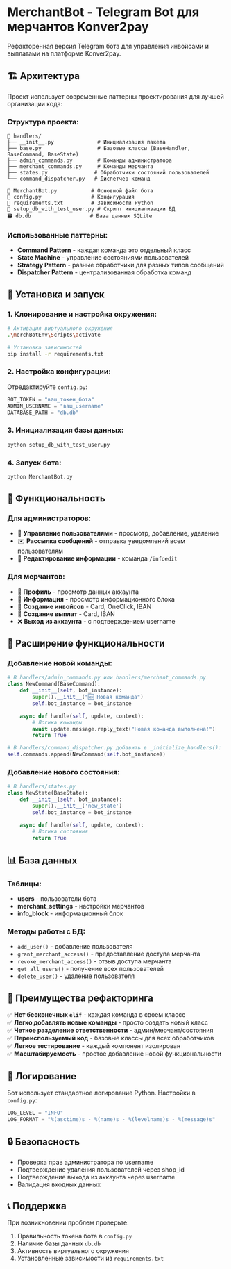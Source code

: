# MerchantBot - Telegram Bot для мерчантов Konver2pay

Рефакторенная версия Telegram бота для управления инвойсами и выплатами на платформе Konver2pay.

## 🏗️ Архитектура

Проект использует современные паттерны проектирования для лучшей организации кода:

### Структура проекта:

```
📁 handlers/
├── __init__.py              # Инициализация пакета
├── base.py                  # Базовые классы (BaseHandler, BaseCommand, BaseState)
├── admin_commands.py        # Команды администратора
├── merchant_commands.py     # Команды мерчанта
├── states.py               # Обработчики состояний пользователей
└── command_dispatcher.py   # Диспетчер команд

📄 MerchantBot.py           # Основной файл бота
📄 config.py                # Конфигурация
📄 requirements.txt         # Зависимости Python
📄 setup_db_with_test_user.py # Скрипт инициализации БД
🗃️ db.db                   # База данных SQLite
```

### Использованные паттерны:

- **Command Pattern** - каждая команда это отдельный класс
- **State Machine** - управление состояниями пользователей
- **Strategy Pattern** - разные обработчики для разных типов сообщений
- **Dispatcher Pattern** - централизованная обработка команд

## 🚀 Установка и запуск

### 1. Клонирование и настройка окружения:

```bash
# Активация виртуального окружения
.\merchBotEnv\Scripts\activate

# Установка зависимостей
pip install -r requirements.txt
```

### 2. Настройка конфигурации:

Отредактируйте `config.py`:

```python
BOT_TOKEN = "ваш_токен_бота"
ADMIN_USERNAME = "ваш_username"
DATABASE_PATH = "db.db"
```

### 3. Инициализация базы данных:

```bash
python setup_db_with_test_user.py
```

### 4. Запуск бота:

```bash
python MerchantBot.py
```

## 👥 Функциональность

### Для администраторов:

- 👤 **Управление пользователями** - просмотр, добавление, удаление
- ✉️ **Рассылка сообщений** - отправка уведомлений всем пользователям
- 📄 **Редактирование информации** - команда `/infoedit`

### Для мерчантов:

- 👤 **Профиль** - просмотр данных аккаунта
- 📄 **Информация** - просмотр информационного блока
- 🎰 **Создание инвойсов** - Card, OneClick, IBAN
- 💎 **Создание выплат** - Card, IBAN
- ❌ **Выход из аккаунта** - с подтверждением username

## 🔧 Расширение функциональности

### Добавление новой команды:

```python
# В handlers/admin_commands.py или handlers/merchant_commands.py
class NewCommand(BaseCommand):
    def __init__(self, bot_instance):
        super().__init__("🆕 Новая команда")
        self.bot_instance = bot_instance

    async def handle(self, update, context):
        # Логика команды
        await update.message.reply_text("Новая команда выполнена!")
        return True

# В handlers/command_dispatcher.py добавить в _initialize_handlers():
self.commands.append(NewCommand(self.bot_instance))
```

### Добавление нового состояния:

```python
# В handlers/states.py
class NewState(BaseState):
    def __init__(self, bot_instance):
        super().__init__('new_state')
        self.bot_instance = bot_instance

    async def handle(self, update, context):
        # Логика состояния
        return True
```

## 📊 База данных

### Таблицы:

- **users** - пользователи бота
- **merchant_settings** - настройки мерчантов
- **info_block** - информационный блок

### Методы работы с БД:

- `add_user()` - добавление пользователя
- `grant_merchant_access()` - предоставление доступа мерчанта
- `revoke_merchant_access()` - отзыв доступа мерчанта
- `get_all_users()` - получение всех пользователей
- `delete_user()` - удаление пользователя

## 🎯 Преимущества рефакторинга

✅ **Нет бесконечных `elif`** - каждая команда в своем классе  
✅ **Легко добавлять новые команды** - просто создать новый класс  
✅ **Четкое разделение ответственности** - админ/мерчант/состояния  
✅ **Переиспользуемый код** - базовые классы для всех обработчиков  
✅ **Легкое тестирование** - каждый компонент изолирован  
✅ **Масштабируемость** - простое добавление новой функциональности

## 📝 Логирование

Бот использует стандартное логирование Python. Настройки в `config.py`:

```python
LOG_LEVEL = "INFO"
LOG_FORMAT = "%(asctime)s - %(name)s - %(levelname)s - %(message)s"
```

## 🔒 Безопасность

- Проверка прав администратора по username
- Подтверждение удаления пользователей через shop_id
- Подтверждение выхода из аккаунта через username
- Валидация входных данных

## 📞 Поддержка

При возникновении проблем проверьте:

1. Правильность токена бота в `config.py`
2. Наличие базы данных `db.db`
3. Активность виртуального окружения
4. Установленные зависимости из `requirements.txt`
